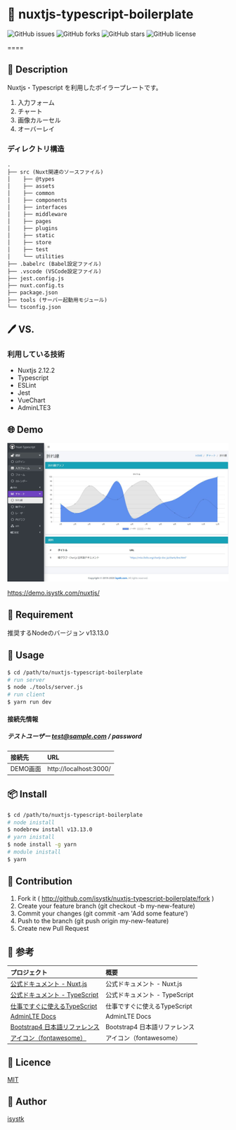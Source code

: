 # 🌙 nuxtjs-typescript-boilerplate

![GitHub issues](https://img.shields.io/github/issues/isystk/nuxtjs-typescript-boilerplate)
![GitHub forks](https://img.shields.io/github/forks/isystk/nuxtjs-typescript-boilerplate)
![GitHub stars](https://img.shields.io/github/stars/isystk/nuxtjs-typescript-boilerplate)
![GitHub license](https://img.shields.io/github/license/isystk/nuxtjs-typescript-boilerplate)

====

## 📗 Description

Nuxtjs・Typescript を利用したボイラープレートです。
1. 入力フォーム
2. チャート
3. 画像カルーセル
4. オーバーレイ

### ディレクトリ構造
```
.
├── src (Nuxt関連のソースファイル)
│    ├── @types
│    ├── assets
│    ├── common
│    ├── components
│    ├── interfaces
│    ├── middleware
│    ├── pages
│    ├── plugins
│    ├── static
│    ├── store
│    ├── test
│    └── utilities
├── .babelrc (Babel設定ファイル)
├── .vscode (VSCode設定ファイル)
├── jest.config.js
├── nuxt.config.ts
├── package.json
├── tools (サーバー起動用モジュール)
└── tsconfig.json
```

## 🖊️ VS. 

### 利用している技術
- Nuxtjs 2.12.2
- Typescript
- ESLint
- Jest
- VueChart
- AdminLTE3

## 🌐 Demo

![DEMO](./demo.jpg "DEMO")

https://demo.isystk.com/nuxtjs/

## 🎨 Requirement

推奨するNodeのバージョン v13.13.0

## 💬 Usage

```bash
$ cd /path/to/nuxtjs-typescript-boilerplate
# run server
$ node ./tools/server.js
# run client
$ yarn run dev
```

#### 接続先情報
##### テストユーザー test@sample.com / password

| 接続先| URL|
| :-----| :---------------------------------------|
| DEMO画面| http://localhost:3000/|

## 📦 Install

```bash
$ cd /path/to/nuxtjs-typescript-boilerplate
# node inistall
$ nodebrew install v13.13.0
# yarn inistall
$ node install -g yarn
# module inistall
$ yarn
```

## 🔧 Contribution

1. Fork it ( http://github.com/isystk/nuxtjs-typescript-boilerplate/fork )
2. Create your feature branch (git checkout -b my-new-feature)
3. Commit your changes (git commit -am 'Add some feature')
4. Push to the branch (git push origin my-new-feature)
5. Create new Pull Request

## 🔗 参考

| プロジェクト| 概要|
| :---------------------------------------| :-------------------------------|
| [公式ドキュメント - Nuxt.js](https://ja.nuxtjs.org/guide/)| 公式ドキュメント - Nuxt.js|
| [公式ドキュメント - TypeScript](https://www.typescriptlang.org/docs/home)| 公式ドキュメント - TypeScript|
| [仕事ですぐに使えるTypeScript](https://future-architect.github.io/typescript-guide/)| 仕事ですぐに使えるTypeScript|
| [AdminLTE Docs](https://adminlte.io/docs/2.4/installation)| AdminLTE Docs|
| [Bootstrap4 日本語リファレンス](https://getbootstrap.jp/docs/4.4/getting-started/introduction/)| Bootstrap4 日本語リファレンス|
| [アイコン（fontawesome）](https://fontawesome.com/icons?d=gallery)| アイコン（fontawesome）|

## 🎫 Licence

[MIT](https://github.com/isystk/nuxtjs-typescript-boilerplate/blob/master/LICENSE)

## 👀 Author

[isystk](https://github.com/isystk)
